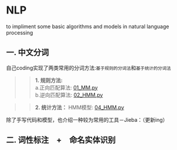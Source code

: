 # NLP
to impliment some basic algorithms and models in natural language processing

## 一. 中文分词
自己coding实现了两类常用的分词方法:`基于规则的分词法`和`基于统计的分词法` <br> 
>>**1. 规则方法:**<br>
       a.正向匹配算法: <a href="https://github.com/ChanLiang/NLP/blob/master/01_Chinese_word_segmentation/01_MM.py">01_MM.py</a><br>
       b.逆向匹配算法: <a href="https://github.com/ChanLiang/NLP/blob/master/01_Chinese_word_segmentation/02_HMM.py">02_HMM.py</a><br>
       
>>**2. 统计方法：**
       HMM模型: <a href="https://github.com/ChanLiang/NLP/blob/master/01_Chinese_word_segmentation/04_HMM.py">04_HMM.py</a><br>

除了手写代码和模型，也介绍一种较为常用的工具－Jieba：（更新ing）

## 二. 词性标注　+　命名实体识别

